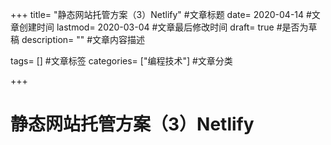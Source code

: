 +++ title= "静态网站托管方案（3）Netlify" #文章标题 date= 2020-04-14 #文章创建时间 lastmod= 2020-03-04 #文章最后修改时间 draft= true #是否为草稿 description= "" #文章内容描述

tags= [] #文章标签 categories= ["编程技术"] #文章分类

+++

# 静态网站托管方案（3）Netlify
